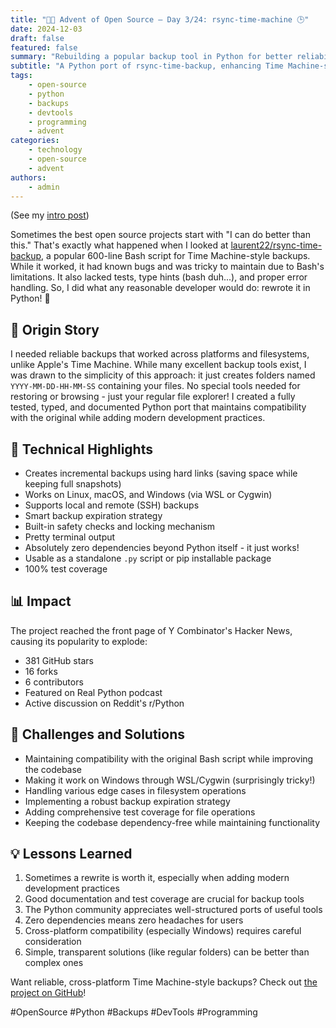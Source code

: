 ```yaml
---
title: "🎄🎁 Advent of Open Source – Day 3/24: rsync-time-machine 🕒"
date: 2024-12-03
draft: false
featured: false
summary: "Rebuilding a popular backup tool in Python for better reliability and cross-platform compatibility."
subtitle: "A Python port of rsync-time-backup, enhancing Time Machine-style backups."
tags:
    - open-source
    - python
    - backups
    - devtools
    - programming
    - advent
categories:
    - technology
    - open-source
    - advent
authors:
    - admin
---
```


(See my [intro post](https://www.linkedin.com/posts/basnijholt_advent-of-open-source-celebrating-activity-7269075513002909697-M89J))

Sometimes the best open source projects start with "I can do better than this." That's exactly what happened when I looked at [laurent22/rsync-time-backup](https://github.com/laurent22/rsync-time-backup), a popular 600-line Bash script for Time Machine-style backups. While it worked, it had known bugs and was tricky to maintain due to Bash's limitations. It also lacked tests, type hints (bash duh...), and proper error handling. So, I did what any reasonable developer would do: rewrote it in Python! 🐍

## 📖 Origin Story
I needed reliable backups that worked across platforms and filesystems, unlike Apple's Time Machine. While many excellent backup tools exist, I was drawn to the simplicity of this approach: it just creates folders named `YYYY-MM-DD-HH-MM-SS` containing your files. No special tools needed for restoring or browsing - just your regular file explorer! I created a fully tested, typed, and documented Python port that maintains compatibility with the original while adding modern development practices.

## 🔧 Technical Highlights
* Creates incremental backups using hard links (saving space while keeping full snapshots)
* Works on Linux, macOS, and Windows (via WSL or Cygwin)
* Supports local and remote (SSH) backups
* Smart backup expiration strategy
* Built-in safety checks and locking mechanism
* Pretty terminal output
* Absolutely zero dependencies beyond Python itself - it just works!
* Usable as a standalone `.py` script or pip installable package
* 100% test coverage

## 📊 Impact
The project reached the front page of Y Combinator's Hacker News, causing its popularity to explode:
* 381 GitHub stars
* 16 forks
* 6 contributors
* Featured on Real Python podcast
* Active discussion on Reddit's r/Python

## 🎯 Challenges and Solutions
* Maintaining compatibility with the original Bash script while improving the codebase
* Making it work on Windows through WSL/Cygwin (surprisingly tricky!)
* Handling various edge cases in filesystem operations
* Implementing a robust backup expiration strategy
* Adding comprehensive test coverage for file operations
* Keeping the codebase dependency-free while maintaining functionality

## 💡 Lessons Learned
1. Sometimes a rewrite is worth it, especially when adding modern development practices
2. Good documentation and test coverage are crucial for backup tools
3. The Python community appreciates well-structured ports of useful tools
4. Zero dependencies means zero headaches for users
5. Cross-platform compatibility (especially Windows) requires careful consideration
6. Simple, transparent solutions (like regular folders) can be better than complex ones

Want reliable, cross-platform Time Machine-style backups? Check out [the project on GitHub](https://github.com/basnijholt/rsync-time-machine.py)!

#OpenSource #Python #Backups #DevTools #Programming